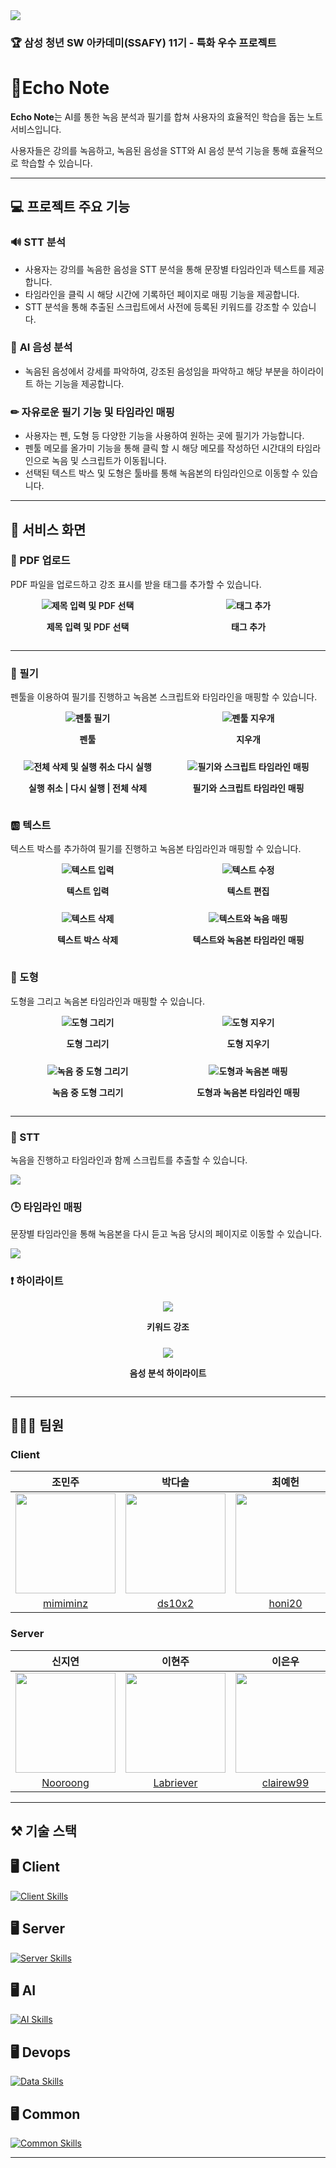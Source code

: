 <img src="https://capsule-render.vercel.app/api?type=waving&color=BDBDC8&height=200&section=header&text=Echo%20Note&fontSize=70&animation=fadeIn" />

### 🏆 **삼성 청년 SW 아카데미(SSAFY) 11기 - 특화 우수 프로젝트**

# 📝Echo Note

**Echo Note**는 AI를 통한 녹음 분석과 필기를 합쳐 사용자의 효율적인 학습을 돕는 노트 서비스입니다.

사용자들은 강의를 녹음하고, 녹음된 음성을 STT와 AI 음성 분석 기능을 통해 효율적으로 학습할 수 있습니다.

---

## 💻 프로젝트 주요 기능

### 🔊 **STT 분석**

- 사용자는 강의를 녹음한 음성을 STT 분석을 통해 문장별 타임라인과 텍스트를 제공합니다.
- 타임라인을 클릭 시 해당 시간에 기록하던 페이지로 매핑 기능을 제공합니다.
- STT 분석을 통해 추출된 스크립트에서 사전에 등록된 키워드를 강조할 수 있습니다.

### 🤖 **AI 음성 분석**

- 녹음된 음성에서 강세를 파악하여, 강조된 음성임을 파악하고 해당 부분을 하이라이트 하는 기능을 제공합니다.

### ✏ **자유로운 필기 기능 및 타임라인 매핑**

- 사용자는 펜, 도형 등 다양한 기능을 사용하여 원하는 곳에 필기가 가능합니다.
- 펜툴 메모를 올가미 기능을 통해 클릭 할 시 해당 메모를 작성하던 시간대의 타임라인으로 녹음 및 스크립트가 이동됩니다.
- 선택된 텍스트 박스 및 도형은 툴바를 통해 녹음본의 타임라인으로 이동할 수 있습니다.

---

## 📱 서비스 화면

### 📄 PDF 업로드

PDF 파일을 업로드하고 강조 표시를 받을 태그를 추가할 수 있습니다.

<div style="display: grid; grid-template-columns: repeat(2, 1fr); gap: 10px; text-align:center; font-weight:600;">
    <div>
        <img src="./docs/assets/업로드_제목PDF선택.gif" alt="제목 입력 및 PDF 선택" >
        <p>제목 입력 및 PDF 선택</p>
    </div>
    <div>
        <img src="./docs/assets/업로드_태그추가.gif" alt="태그 추가" >
        <p>태그 추가</p>
    </div>
</div>

---

### 🎨 필기

펜툴을 이용하여 필기를 진행하고 녹음본 스크립트와 타임라인을 매핑할 수 있습니다.

<div style="display: grid; grid-template-columns: repeat(2, 1fr); gap: 10px; text-align:center; font-weight:600;">
    <div>
        <img src="./docs/assets/필기.gif" alt="펜툴 필기" >
        <p>펜툴</p>
    </div>
    <div>
        <img src="./docs/assets/필기_지우개.gif" alt="펜툴 지우개" >
        <p>지우개</p>
    </div>
    <div>
        <img src="./docs/assets/필기_실행취소다시실행전체삭제.gif" alt="전체 삭제 및 실행 취소 다시 실행" >
        <p>실행 취소 | 다시 실행 | 전체 삭제</p>
    </div>
    <div>
        <img src="./docs/assets/필기_스크립트매핑.gif" alt="필기와 스크립트 타임라인 매핑" >
        <p>필기와 스크립트 타임라인 매핑</p>
    </div>
</div>

### 🆎 텍스트

텍스트 박스를 추가하여 필기를 진행하고 녹음본 타임라인과 매핑할 수 있습니다.

<div style="display: grid; grid-template-columns: repeat(2, 1fr); gap: 10px; text-align:center; font-weight:600;">
    <div>
        <img src="./docs/assets/텍스트_입력.gif" alt="텍스트 입력" >
        <p>텍스트 입력</p>
    </div>
    <div>
        <img src="./docs/assets/텍스트_편집.gif" alt="텍스트 수정" >
        <p>텍스트 편집</p>
    </div>
    <div>
        <img src="./docs/assets/텍스트_삭제.gif" alt="텍스트 삭제" >
        <p>텍스트 박스 삭제</p>
    </div>
    <div>
        <img src="./docs/assets/텍스트녹음_매핑.gif" alt="텍스트와 녹음 매핑" >
        <p>텍스트와 녹음본 타임라인 매핑</p>
    </div>
</div>

### 🔷 도형

도형을 그리고 녹음본 타임라인과 매핑할 수 있습니다.

<div style="display: grid; grid-template-columns: repeat(2, 1fr); gap: 10px; text-align:center; font-weight:600;">
    <div>
        <img src="./docs/assets/도형그리기.gif" alt="도형 그리기" >
        <p>도형 그리기</p>
    </div>
    <div>
        <img src="./docs/assets/도형지우기.gif" alt="도형 지우기" >
        <p>도형 지우기</p>
    </div>
    <div>
        <img src="./docs/assets/사각형그리기.gif" alt="녹음 중 도형 그리기" >
        <p>녹음 중 도형 그리기</p>
    </div>
    <div>
        <img src="./docs/assets/도형매핑.gif" alt="도형과 녹음본 매핑" >
        <p>도형과 녹음본 타임라인 매핑</p>
    </div>
</div>

---

### 💬 STT

녹음을 진행하고 타임라인과 함께 스크립트를 추출할 수 있습니다.

<img src="./docs/assets/STT.gif">

### 🕒 타임라인 매핑

문장별 타임라인을 통해 녹음본을 다시 듣고 녹음 당시의 페이지로 이동할 수 있습니다.

<img src="./docs/assets/타임라인_페이지_매핑.gif">

### ❗ 하이라이트

<div style="display: grid; grid-template-columns: repeat(1, 1fr); gap: 10px; text-align:center; font-weight:600;">
    <div>
        <img src="./docs/assets/키워드강조.gif">
        <p>키워드 강조</p>
    </div>
    <div>
        <img src="./docs/assets/강조표시.gif">
        <p>음성 분석 하이라이트</p>
    </div>
</div>

---

## 🧑🏻‍💻 팀원

### Client

|                                                     조민주                                                      |                                                   박다솔                                                    |                                                   최예헌                                                    |
| :-------------------------------------------------------------------------------------------------------------: | :---------------------------------------------------------------------------------------------------------: | :---------------------------------------------------------------------------------------------------------: |
| <a href="https://github.com/mimiminz"><img src="https://avatars.githubusercontent.com/mimiminz" width=160/></a> | <a href="https://github.com/ds10x2"><img src="https://avatars.githubusercontent.com/ds10x2" width=160/></a> | <a href="https://github.com/honi20"><img src="https://avatars.githubusercontent.com/honi20" width=160/></a> |
|                                     [mimiminz](https://github.com/mimiminz)                                     |                                     [ds10x2](https://github.com/ds10x2)                                     |                                     [honi20](https://github.com/honi20)                                     |

### Server

|                                                     신지연                                                      |                                                      이현주                                                       |                                                      이은우                                                       |
| :-------------------------------------------------------------------------------------------------------------: | :---------------------------------------------------------------------------------------------------------------: | :---------------------------------------------------------------------------------------------------------------: |
| <a href="https://github.com/Nooroong"><img src="https://avatars.githubusercontent.com/Nooroong" width=160/></a> | <a href="https://github.com/Labriever"><img src="https://avatars.githubusercontent.com/Labriever" width=160/></a> | <a href="https://github.com/clairew99"><img src="https://avatars.githubusercontent.com/clairew99" width=160/></a> |
|                                     [Nooroong](https://github.com/Nooroong)                                     |                                     [Labriever](https://github.com/Labriever)                                     |                                     [clairew99](https://github.com/clairew99)                                     |

---

## ⚒️ 기술 스택

## 🖥️ Client

[![Client Skills](https://skillicons.dev/icons?i=react,javascript,styledcomponents,vscode&theme=dark)](https://skillicons.dev)

## 🖥️ Server

[![Server Skills](https://skillicons.dev/icons?i=java,spring,mysql,mongo,aws,idea&theme=dark)](https://skillicons.dev)

## 🖥️ AI

[![AI Skills](https://skillicons.dev/icons?i=&theme=dark)](https://skillicons.dev)

## 🖥️ Devops

[![Data Skills](https://skillicons.dev/icons?i=aws,docker,jenkins,nginx&theme=dark)](https://skillicons.dev)

## 🖥️ Common

[![Common Skills](https://skillicons.dev/icons?i=notion,figma,git,gitlab&theme=dark)](https://skillicons.dev)

---
